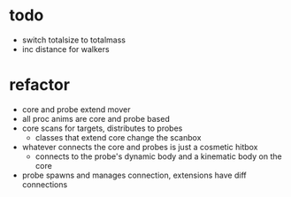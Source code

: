 # todo
- switch totalsize to totalmass
- inc distance for walkers

# refactor
- core and probe extend mover
- all proc anims are core and probe based
- core scans for targets, distributes to probes
	- classes that extend core change the scanbox
- whatever connects the core and probes is just a cosmetic hitbox
	- connects to the probe's dynamic body and a kinematic body on the core
- probe spawns and manages connection, extensions have diff connections
